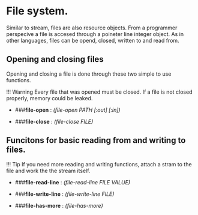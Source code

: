 # File system.

Similar to stream, files are also resource objects. From a programmer perspecive a file is accesed through a poineter line integer object. As in other languages, files can be opend, closed, written to and read from.

## Opening and closing files

Opening and closing a file is done through these two simple to use functions.

!!! Warning
	Every file that was opened must be closed. If a file is not closed properly, memory could be leaked.

- ###**file-open** : *(file-open PATH [:out] [:in])*

- ###**file-close** : *(file-close FILE)*

## Funcitons for basic reading from and writing to files.



!!! Tip
	If you need more reading and writing functions, attach a stram to the file and work the the stream itself.

- ###**file-read-line** : *(file-read-line FILE VALUE)*

- ###**file-write-line** : *(file-write-line FILE)*

- ###**file-has-more** : *(file-has-more)*

